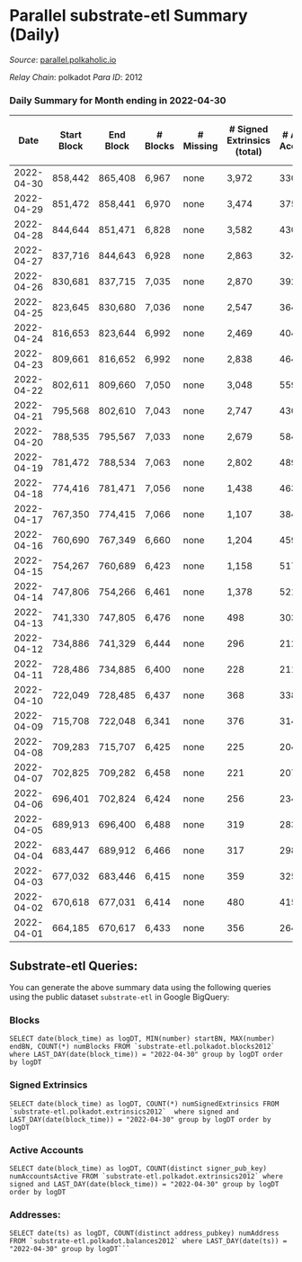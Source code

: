 # Parallel substrate-etl Summary (Daily)

_Source_: [parallel.polkaholic.io](https://parallel.polkaholic.io)

*Relay Chain*: polkadot
*Para ID*: 2012



### Daily Summary for Month ending in 2022-04-30


| Date | Start Block | End Block | # Blocks | # Missing | # Signed Extrinsics (total) | # Active Accounts | # Addresses with Balances | # Events | # Transfers | # XCM Transfers In | # XCM Transfers Out |
| ---- | ----------- | --------- | -------- | --------- | --------------------------- | ----------------- | ------------------------- | -------- | ----------- | ------------------ | ------------------- |
| 2022-04-30 | 858,442 | 865,408 | 6,967 | none  | 3,972 | 330 | 36,783 | 37,784 | 6,741 ($81,122.00) |   |   |
| 2022-04-29 | 851,472 | 858,441 | 6,970 | none  | 3,474 | 375 |  | 36,416 | 7,160 ($135,299) |   |   |
| 2022-04-28 | 844,644 | 851,471 | 6,828 | none  | 3,582 | 430 | 36,779 | 37,049 | 7,246 ($2,864,034) |   |   |
| 2022-04-27 | 837,716 | 844,643 | 6,928 | none  | 2,863 | 324 | 36,777 | 34,473 | 7,471 ($644,451) |   |   |
| 2022-04-26 | 830,681 | 837,715 | 7,035 | none  | 2,870 | 392 | 36,775 | 35,172 | 7,683 ($258,865) |   |   |
| 2022-04-25 | 823,645 | 830,680 | 7,036 | none  | 2,547 | 364 | 36,773 | 31,973 | 6,490 ($382,130) |   |   |
| 2022-04-24 | 816,653 | 823,644 | 6,992 | none  | 2,469 | 404 | 36,762 | 31,103 | 6,266 ($51,581.98) |   |   |
| 2022-04-23 | 809,661 | 816,652 | 6,992 | none  | 2,838 | 464 | 36,759 | 33,642 | 6,809 ($172,338) |   |   |
| 2022-04-22 | 802,611 | 809,660 | 7,050 | none  | 3,048 | 559 | 36,753 | 34,678 | 6,850 ($105,876) |   |   |
| 2022-04-21 | 795,568 | 802,610 | 7,043 | none  | 2,747 | 430 | 36,746 | 33,023 | 6,697 ($2,140,734) |   |   |
| 2022-04-20 | 788,535 | 795,567 | 7,033 | none  | 2,679 | 584 |  | 33,022 | 6,738 ($120,200) |   |   |
| 2022-04-19 | 781,472 | 788,534 | 7,063 | none  | 2,802 | 489 | 36,737 | 37,887 | 6,984 ($155,656) |   |   |
| 2022-04-18 | 774,416 | 781,471 | 7,056 | none  | 1,438 | 463 | 36,390 | 28,373 | 7,006 ($252,540) |   |   |
| 2022-04-17 | 767,350 | 774,415 | 7,066 | none  | 1,107 | 384 | 36,379 | 26,929 | 6,846 ($501,149) |   |   |
| 2022-04-16 | 760,690 | 767,349 | 6,660 | none  | 1,204 | 459 | 36,370 | 26,225 | 6,699 ($192,343) |   |   |
| 2022-04-15 | 754,267 | 760,689 | 6,423 | none  | 1,158 | 517 | 36,367 | 25,439 | 6,490 ($100,830) |   |   |
| 2022-04-14 | 747,806 | 754,266 | 6,461 | none  | 1,378 | 521 | 36,359 | 26,426 | 6,403 ($1,754,721) |   |   |
| 2022-04-13 | 741,330 | 747,805 | 6,476 | none  | 498 | 303 | 36,358 | 20,981 | 5,383 ($714,467) |   |   |
| 2022-04-12 | 734,886 | 741,329 | 6,444 | none  | 296 | 212 | 36,355 | 18,876 | 4,393 ($749,418) |   |   |
| 2022-04-11 | 728,486 | 734,885 | 6,400 | none  | 228 | 211 | 36,349 | 17,864 | 3,820 ($2,600,609) |   |   |
| 2022-04-10 | 722,049 | 728,485 | 6,437 | none  | 368 | 338 | 36,348 | 19,558 | 4,726 ($920,201) |   |   |
| 2022-04-09 | 715,708 | 722,048 | 6,341 | none  | 376 | 314 | 36,347 | 21,476 | 5,198 ($238,716) |   |   |
| 2022-04-08 | 709,283 | 715,707 | 6,425 | none  | 225 | 204 | 36,345 | 16,730 | 2,759 ($49.46) |   |   |
| 2022-04-07 | 702,825 | 709,282 | 6,458 | none  | 221 | 207 | 36,341 | 16,709 | 2,692 ($11,481.13) |   |   |
| 2022-04-06 | 696,401 | 702,824 | 6,424 | none  | 256 | 234 | 36,338 | 16,870 | 2,750 ($5.37) |   |   |
| 2022-04-05 | 689,913 | 696,400 | 6,488 | none  | 319 | 283 |  | 17,565 | 2,988 ($37.78) |   |   |
| 2022-04-04 | 683,447 | 689,912 | 6,466 | none  | 317 | 298 | 36,327 | 17,494 | 2,983 ($55.78) |   |   |
| 2022-04-03 | 677,032 | 683,446 | 6,415 | none  | 359 | 325 | 36,325 | 17,707 | 3,091 ($63.74) |   |   |
| 2022-04-02 | 670,618 | 677,031 | 6,414 | none  | 480 | 415 | 36,322 | 19,735 | 3,116 ($2,453.62) |   |   |
| 2022-04-01 | 664,185 | 670,617 | 6,433 | none  | 356 | 264 | 36,316 | 24,789 | 2,909 ($2,899.47) |   |   |

## Substrate-etl Queries:
You can generate the above summary data using the following queries using the public dataset `substrate-etl` in Google BigQuery:


### Blocks
```
SELECT date(block_time) as logDT, MIN(number) startBN, MAX(number) endBN, COUNT(*) numBlocks FROM `substrate-etl.polkadot.blocks2012`  where LAST_DAY(date(block_time)) = "2022-04-30" group by logDT order by logDT
```


### Signed Extrinsics
```
SELECT date(block_time) as logDT, COUNT(*) numSignedExtrinsics FROM `substrate-etl.polkadot.extrinsics2012`  where signed and LAST_DAY(date(block_time)) = "2022-04-30" group by logDT order by logDT
```


### Active Accounts
```
SELECT date(block_time) as logDT, COUNT(distinct signer_pub_key) numAccountsActive FROM `substrate-etl.polkadot.extrinsics2012` where signed and LAST_DAY(date(block_time)) = "2022-04-30" group by logDT order by logDT
```


### Addresses:
```
SELECT date(ts) as logDT, COUNT(distinct address_pubkey) numAddress FROM `substrate-etl.polkadot.balances2012` where LAST_DAY(date(ts)) = "2022-04-30" group by logDT```

